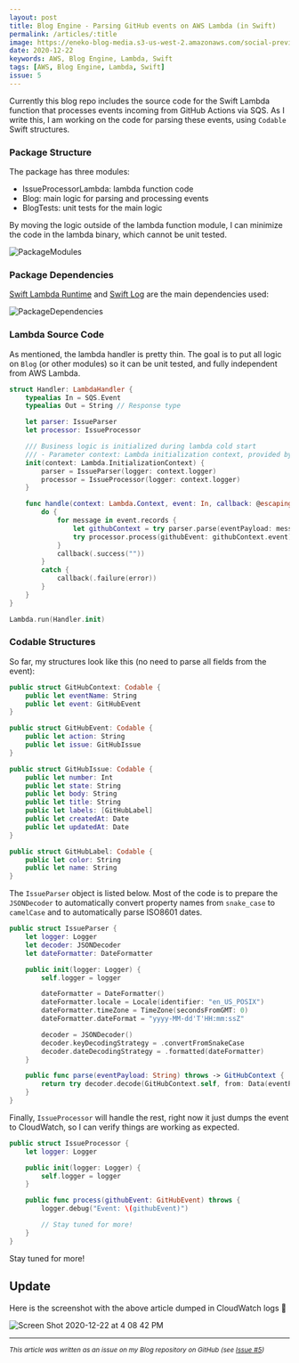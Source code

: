```yaml
---
layout: post
title: Blog Engine - Parsing GitHub events on AWS Lambda (in Swift)
permalink: /articles/:title
image: https://eneko-blog-media.s3-us-west-2.amazonaws.com/social-preview/issue-5.png
date: 2020-12-22
keywords: AWS, Blog Engine, Lambda, Swift
tags: [AWS, Blog Engine, Lambda, Swift]
issue: 5
---
```


Currently this blog repo includes the source code for the Swift Lambda function that processes events incoming from GitHub Actions via SQS. As I write this, I am working on the code for parsing these events, using `Codable` Swift structures.

### Package Structure
The package has three modules:
- IssueProcessorLambda: lambda function code
- Blog: main logic for parsing and processing events
- BlogTests: unit tests for the main logic

By moving the logic outside of the lambda function module, I can minimize the code in the lambda binary, which cannot be unit tested.

![PackageModules](https://user-images.githubusercontent.com/32922/102943976-5b131280-446e-11eb-8c2f-5ef235837aa2.png)


### Package Dependencies
 [Swift Lambda Runtime](https://github.com/swift-server/swift-aws-lambda-runtime) and [Swift Log](https://github.com/apple/swift-log) are the main dependencies used:

![PackageDependencies](https://user-images.githubusercontent.com/32922/102943810-f5bf2180-446d-11eb-971a-c04be0b9b464.png)

### Lambda Source Code

As mentioned, the lambda handler is pretty thin. The goal is to put all logic on `Blog` (or other modules) so it can be unit tested, and fully independent from AWS Lambda.

```swift
struct Handler: LambdaHandler {
    typealias In = SQS.Event
    typealias Out = String // Response type

    let parser: IssueParser
    let processor: IssueProcessor

    /// Business logic is initialized during lambda cold start
    /// - Parameter context: Lambda initialization context, provided by AWS
    init(context: Lambda.InitializationContext) {
        parser = IssueParser(logger: context.logger)
        processor = IssueProcessor(logger: context.logger)
    }

    func handle(context: Lambda.Context, event: In, callback: @escaping (Result<Out, Error>) -> Void) {
        do {
            for message in event.records {
                let githubContext = try parser.parse(eventPayload: message.body)
                try processor.process(githubEvent: githubContext.event)
            }
            callback(.success(""))
        }
        catch {
            callback(.failure(error))
        }
    }
}

Lambda.run(Handler.init)
```

### Codable Structures

So far, my structures look like this (no need to parse all fields from the event):

```swift
public struct GitHubContext: Codable {
    public let eventName: String
    public let event: GitHubEvent
}

public struct GitHubEvent: Codable {
    public let action: String
    public let issue: GitHubIssue
}

public struct GitHubIssue: Codable {
    public let number: Int
    public let state: String
    public let body: String
    public let title: String
    public let labels: [GitHubLabel]
    public let createdAt: Date
    public let updatedAt: Date
}

public struct GitHubLabel: Codable {
    public let color: String
    public let name: String
}
```

The `IssueParser` object is listed below. Most of the code is to prepare the `JSONDecoder` to automatically convert property names from `snake_case` to `camelCase` and to automatically parse ISO8601 dates.

```swift
public struct IssueParser {
    let logger: Logger
    let decoder: JSONDecoder
    let dateFormatter: DateFormatter

    public init(logger: Logger) {
        self.logger = logger

        dateFormatter = DateFormatter()
        dateFormatter.locale = Locale(identifier: "en_US_POSIX")
        dateFormatter.timeZone = TimeZone(secondsFromGMT: 0)
        dateFormatter.dateFormat = "yyyy-MM-dd'T'HH:mm:ssZ"

        decoder = JSONDecoder()
        decoder.keyDecodingStrategy = .convertFromSnakeCase
        decoder.dateDecodingStrategy = .formatted(dateFormatter)
    }

    public func parse(eventPayload: String) throws -> GitHubContext {
        return try decoder.decode(GitHubContext.self, from: Data(eventPayload.utf8))
    }
}
```

Finally, `IssueProcessor` will handle the rest, right now it just dumps the event to CloudWatch, so I can verify things are working as expected.

```swift
public struct IssueProcessor {
    let logger: Logger

    public init(logger: Logger) {
        self.logger = logger
    }

    public func process(githubEvent: GitHubEvent) throws {
        logger.debug("Event: \(githubEvent)")

        // Stay tuned for more!
    }
}
```

Stay tuned for more!

## Update 

Here is the screenshot with the above article dumped in CloudWatch logs 🎉

![Screen Shot 2020-12-22 at 4 08 42 PM](https://user-images.githubusercontent.com/32922/102944641-39b32600-4470-11eb-9fe1-749b0d57ff74.png)


---

<i><small>This article was written as an issue on my Blog repository on GitHub (see <a target="_blank" href="https://github.com/eneko/Blog/issues/5">Issue #5</a>)</small></i>